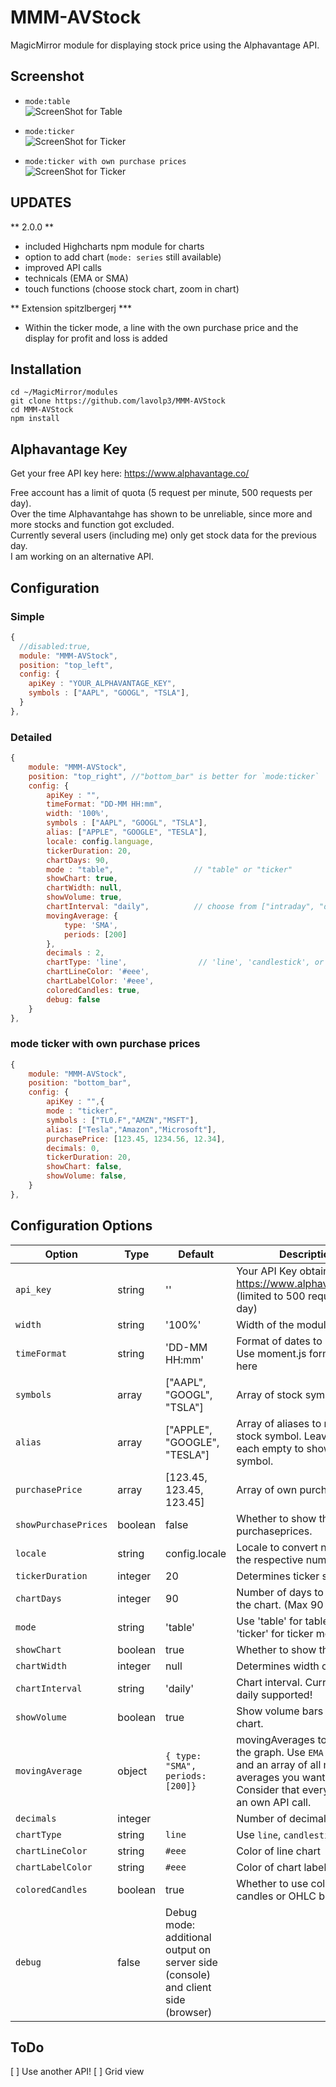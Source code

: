 # MMM-AVStock
MagicMirror module for displaying stock price using the Alphavantage API.


## Screenshot
- `mode:table`  
![ScreenShot for Table](https://raw.githubusercontent.com/lavolp3/MMM-AVStock/master/avstock-table.PNG)

- `mode:ticker`  
![ScreenShot for Ticker](https://raw.githubusercontent.com/lavolp3/MMM-AVStock/master/avstock-ticker.PNG)

- `mode:ticker with own purchase prices`  
![ScreenShot for Ticker](https://raw.githubusercontent.com/spitzlbergerj/MMM-AVStock/master/avstock-ticker-purchasePrices.jpg) 


## UPDATES ##
** 2.0.0 **
- included Highcharts npm module for charts
- option to add chart (`mode: series` still available)
- improved API calls
- technicals (EMA or SMA)
- touch functions (choose stock chart, zoom in chart)

** Extension spitzlbergerj ***
- Within the ticker mode, a line with the own purchase price and the display for profit and loss is added

## Installation
```shell
cd ~/MagicMirror/modules
git clone https://github.com/lavolp3/MMM-AVStock
cd MMM-AVStock
npm install
```

## Alphavantage Key
Get your free API key here:
https://www.alphavantage.co/

Free account has a limit of quota (5 request per minute, 500 requests per day).  
Over the time Alphavantahge has shown to be unreliable, since more and more stocks and function got excluded.  
Currently several users (including me) only get stock data for the previous day.   
I am working on an alternative API.  



## Configuration

### Simple

```javascript
{
  //disabled:true,
  module: "MMM-AVStock",
  position: "top_left",
  config: {
    apiKey : "YOUR_ALPHAVANTAGE_KEY",
    symbols : ["AAPL", "GOOGL", "TSLA"],
  }
},
```

### Detailed

```javascript
{
    module: "MMM-AVStock",
    position: "top_right", //"bottom_bar" is better for `mode:ticker`
    config: {
        apiKey : "",
        timeFormat: "DD-MM HH:mm",
        width: '100%',
        symbols : ["AAPL", "GOOGL", "TSLA"],
        alias: ["APPLE", "GOOGLE", "TESLA"],
        locale: config.language,
        tickerDuration: 20,
        chartDays: 90,
        mode : "table",                  // "table" or "ticker"
        showChart: true,
        chartWidth: null,
        showVolume: true,
        chartInterval: "daily",          // choose from ["intraday", "daily", "weekly", "monthly"]
        movingAverage: {
            type: 'SMA',
            periods: [200]
        },
        decimals : 2,
        chartType: 'line',                // 'line', 'candlestick', or 'ohlc'
        chartLineColor: '#eee',
        chartLabelColor: '#eee',
        coloredCandles: true,
        debug: false
    }
},
```
### mode ticker with own purchase prices

```javascript
{
    module: "MMM-AVStock",
    position: "bottom_bar",
    config: {
        apiKey : "",{
        mode : "ticker",
        symbols : ["TL0.F","AMZN","MSFT"],
        alias: ["Tesla","Amazon","Microsoft"],
        purchasePrice: [123.45, 1234.56, 12.34],
        decimals: 0,
        tickerDuration: 20,
        showChart: false,
        showVolume: false,
    }
},
```


## Configuration Options

| **Option** | **Type** | **Default** | **Description** |
| --- | --- | --- | --- |
| `api_key` | string | '' | Your API Key obtained from <https://www.alphavantage.co/> (limited to 500 requests a day)|
| `width` | string | '100%' | Width of the module |
| `timeFormat` | string | 'DD-MM HH:mm' | Format of dates to be shown. Use moment.js format style here |
| `symbols` | array | ["AAPL", "GOOGL", "TSLA"] | Array of stock symbols |
| `alias` | array | ["APPLE", "GOOGLE", "TESLA"] | Array of aliases to replace the stock symbol. Leave all or each empty to show the symbol. |
| `purchasePrice` | array | [123.45, 123.45, 123.45] | Array of own purchase prices |
| `showPurchasePrices` | boolean | false | Whether to show the own purchaseprices. |
| `locale` | string | config.locale | Locale to convert numbers to the respective number format. |
| `tickerDuration` | integer | 20 | Determines ticker speed |
| `chartDays` | integer | 90 | Number of days to show in the chart. (Max 90 days!) |
| `mode` | string | 'table' | Use 'table' for table mode or 'ticker' for ticker mode. |
| `showChart` | boolean | true | Whether to show the chart. |
| `chartWidth` | integer | null | Determines width of chart |
| `chartInterval` | string | 'daily' | Chart interval. Currently only daily supported! |
| `showVolume` | boolean | true | Show volume bars in the chart. |
| `movingAverage` | object | `{ type: "SMA", periods: [200]}`  | movingAverages to include in the graph. Use `EMA` or `SMA` type and an array of all moving averages you want to see. Consider that every MA uses an own API call. |
| `decimals` | integer |  | Number of decimals. |
| `chartType` | string | `line` | Use `line`, `candlestick`, or `ohlc` |
| `chartLineColor` | string | `#eee` | Color of line chart |
| `chartLabelColor` | string | `#eee` | Color of chart labels |
| `coloredCandles` | boolean | true | Whether to use colored candles or OHLC bars. |
| `debug` | false | Debug mode: additional output on server side (console) and client side (browser) |


## ToDo

[ ] Use another API!
[ ] Grid view
